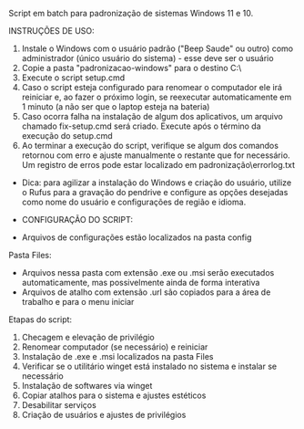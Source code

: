 Script em batch para padronização de sistemas Windows 11 e 10.

INSTRUÇÕES DE USO: 
1) Instale o Windows com o usuário padrão ("Beep Saude" ou outro) como administrador (único usuário do sistema) - esse deve ser o usuário 
2) Copie a pasta "padronizacao-windows" para o destino C:\
3) Execute o script setup.cmd
4) Caso o script esteja configurado para renomear o computador ele irá reiniciar e, ao fazer o próximo login, se reexecutar automaticamente em 1 minuto (a não ser que o laptop esteja na bateria)
5) Caso ocorra falha na instalação de algum dos aplicativos, um arquivo chamado fix-setup.cmd será criado. Execute após o término da execução do setup.cmd
6) Ao terminar a execução do script, verifique se algum dos comandos retornou com erro e ajuste manualmente o restante que for necessário. Um registro de erros pode estar localizado em padronização\errorlog.txt

* Dica: para agilizar a instalação do Windows e criação do usuário, utilize o Rufus para a gravação do pendrive e configure as opções desejadas como nome do usuário e configurações de região e idioma.

* CONFIGURAÇÃO DO SCRIPT:
- Arquivos de configurações estão localizados na pasta config

Pasta Files:
- Arquivos nessa pasta com extensão .exe ou .msi serão executados automaticamente, mas possivelmente ainda de forma interativa
- Arquivos de atalho com extensão .url são copiados para a área de trabalho e para o menu iniciar

Etapas do script:
1) Checagem e elevação de privilégio
2) Renomear computador (se necessário) e reiniciar
3) Instalação de .exe e .msi localizados na pasta Files
4) Verificar se o utilitário winget está instalado no sistema e instalar se necessário
5) Instalação de softwares via winget
6) Copiar atalhos para o sistema e ajustes estéticos
7) Desabilitar serviços
8) Criação de usuários e ajustes de privilégios
